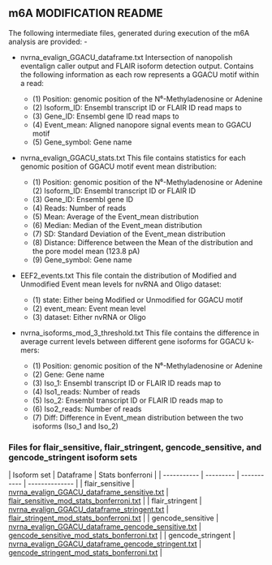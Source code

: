 ## m6A MODIFICATION README

The following intermediate files, generated during execution of the m6A analysis are provided:    -   

 - nvrna_evalign_GGACU_dataframe.txt
Intersection of nanopolish eventalign caller output and FLAIR isoform detection output. Contains the following information as each row represents a GGACU motif within a read:
    - (1) Position: genomic position of the N⁶-Methyladenosine or Adenine
    - (2) Isoform_ID: Ensembl transcript ID or FLAIR ID read maps to
    - (3) Gene_ID: Ensembl gene ID read maps to
    - (4) Event_mean: Aligned nanopore signal events mean to GGACU motif
    - (5) Gene_symbol: Gene name

 - nvrna_evalign_GGACU_stats.txt
This file contains statistics for each genomic position of GGACU motif event mean distribution:
    - (1) Position: genomic position of the N⁶-Methyladenosine or Adenine
(2) Isoform_ID: Ensembl transcript ID or FLAIR ID
    - (3) Gene_ID: Ensembl gene ID
    - (4) Reads: Number of reads
    - (5) Mean: Average of the Event_mean distribution
    - (6) Median: Median of the Event_mean distribution
    - (7) SD: Standard Deviation of the Event_mean distribution
    - (8) Distance: Difference between the Mean of the distribution and the pore model mean (123.8 pA)
    - (9) Gene_symbol: Gene name

 - EEF2_events.txt
This file contain the distribution of Modified and Unmodified Event mean levels for nvRNA and Oligo dataset:
    - (1) state: Either being Modified or Unmodified for GGACU motif
    - (2) event_mean: Event mean level
    - (3) dataset: Either nvRNA or Oligo

 - nvrna_isoforms_mod_3_threshold.txt
This file contains the difference in average current levels between different gene isoforms for GGACU k-mers:
    - (1) Position: genomic position of the N⁶-Methyladenosine or Adenine
    - (2) Gene: Gene name
    - (3) Iso_1: Ensembl transcript ID or FLAIR ID reads map to
    - (4) Iso1_reads: Number of reads
    - (5) Iso_2: Ensembl transcript ID or FLAIR ID reads map to
    - (6) Iso2_reads: Number of reads
    - (7) Diff: Difference in Event_mean distribution between the two isoforms (Iso_1 and Iso_2)


### Files for flair_sensitive, flair_stringent, gencode_sensitive, and gencode_stringent isoform sets

 | Isoform set | Dataframe | Stats bonferroni |
 | ----------- | --------- | ----------- | -------------- | 
 | flair_sensitive | [nvrna_evalign_GGACU_dataframe_sensitive.txt](http://s3.amazonaws.com/nanopore-human-wgs/rna/phase2_analyses/nvrna_evalign_GGACU_dataframe_sensitive.txt) | [flair_sensitive_mod_stats_bonferroni.txt](http://s3.amazonaws.com/nanopore-human-wgs/rna/phase2_analyses/flair_sensitive_mod_stats_bonferroni.txt) |
 | flair_stringent | [nvrna_evalign_GGACU_dataframe_stringent.txt](http://s3.amazonaws.com/nanopore-human-wgs/rna/phase2_analyses/nvrna_evalign_GGACU_dataframe_stringent.txt) | [flair_stringent_mod_stats_bonferroni.txt](http://s3.amazonaws.com/nanopore-human-wgs/rna/phase2_analyses/flair_stringent_mod_stats_bonferroni.txt) |
 | gencode_sensitive | [nvrna_evalign_GGACU_dataframe_gencode_sensitive.txt](http://s3.amazonaws.com/nanopore-human-wgs/rna/phase2_analyses/nvrna_evalign_GGACU_dataframe_gencode_sensitive.txt) | [gencode_sensitive_mod_stats_bonferroni.txt](http://s3.amazonaws.com/nanopore-human-wgs/rna/phase2_analyses/gencode_sensitive_mod_stats_bonferroni.txt) |
 | gencode_stringent | [nvrna_evalign_GGACU_dataframe_gencode_stringent.txt](http://s3.amazonaws.com/nanopore-human-wgs/rna/phase2_analyses/nvrna_evalign_GGACU_dataframe_gencode_stringent.txt) | [gencode_stringent_mod_stats_bonferroni.txt](http://s3.amazonaws.com/nanopore-human-wgs/rna/phase2_analyses/gencode_stringent_mod_stats_bonferroni.txt) |

